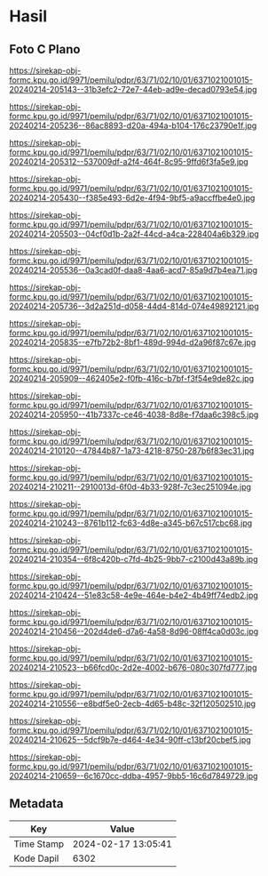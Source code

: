 # Hasil

## Foto C Plano

https://sirekap-obj-formc.kpu.go.id/9971/pemilu/pdpr/63/71/02/10/01/6371021001015-20240214-205143--31b3efc2-72e7-44eb-ad9e-decad0793e54.jpg

https://sirekap-obj-formc.kpu.go.id/9971/pemilu/pdpr/63/71/02/10/01/6371021001015-20240214-205236--86ac8893-d20a-494a-b104-176c23790e1f.jpg

https://sirekap-obj-formc.kpu.go.id/9971/pemilu/pdpr/63/71/02/10/01/6371021001015-20240214-205312--537009df-a2f4-464f-8c95-9ffd6f3fa5e9.jpg

https://sirekap-obj-formc.kpu.go.id/9971/pemilu/pdpr/63/71/02/10/01/6371021001015-20240214-205430--f385e493-6d2e-4f94-9bf5-a9accffbe4e0.jpg

https://sirekap-obj-formc.kpu.go.id/9971/pemilu/pdpr/63/71/02/10/01/6371021001015-20240214-205503--04cf0d1b-2a2f-44cd-a4ca-228404a6b329.jpg

https://sirekap-obj-formc.kpu.go.id/9971/pemilu/pdpr/63/71/02/10/01/6371021001015-20240214-205536--0a3cad0f-daa8-4aa6-acd7-85a9d7b4ea71.jpg

https://sirekap-obj-formc.kpu.go.id/9971/pemilu/pdpr/63/71/02/10/01/6371021001015-20240214-205736--3d2a251d-d058-44d4-814d-074e49892121.jpg

https://sirekap-obj-formc.kpu.go.id/9971/pemilu/pdpr/63/71/02/10/01/6371021001015-20240214-205835--e7fb72b2-8bf1-489d-994d-d2a96f87c67e.jpg

https://sirekap-obj-formc.kpu.go.id/9971/pemilu/pdpr/63/71/02/10/01/6371021001015-20240214-205909--462405e2-f0fb-416c-b7bf-f3f54e9de82c.jpg

https://sirekap-obj-formc.kpu.go.id/9971/pemilu/pdpr/63/71/02/10/01/6371021001015-20240214-205950--41b7337c-ce46-4038-8d8e-f7daa6c398c5.jpg

https://sirekap-obj-formc.kpu.go.id/9971/pemilu/pdpr/63/71/02/10/01/6371021001015-20240214-210120--47844b87-1a73-4218-8750-287b6f83ec31.jpg

https://sirekap-obj-formc.kpu.go.id/9971/pemilu/pdpr/63/71/02/10/01/6371021001015-20240214-210211--2910013d-6f0d-4b33-928f-7c3ec251094e.jpg

https://sirekap-obj-formc.kpu.go.id/9971/pemilu/pdpr/63/71/02/10/01/6371021001015-20240214-210243--8761b112-fc63-4d8e-a345-b67c517cbc68.jpg

https://sirekap-obj-formc.kpu.go.id/9971/pemilu/pdpr/63/71/02/10/01/6371021001015-20240214-210354--6f8c420b-c7fd-4b25-9bb7-c2100d43a89b.jpg

https://sirekap-obj-formc.kpu.go.id/9971/pemilu/pdpr/63/71/02/10/01/6371021001015-20240214-210424--51e83c58-4e9e-464e-b4e2-4b49ff74edb2.jpg

https://sirekap-obj-formc.kpu.go.id/9971/pemilu/pdpr/63/71/02/10/01/6371021001015-20240214-210456--202d4de6-d7a6-4a58-8d96-08ff4ca0d03c.jpg

https://sirekap-obj-formc.kpu.go.id/9971/pemilu/pdpr/63/71/02/10/01/6371021001015-20240214-210523--b66fcd0c-2d2e-4002-b676-080c307fd777.jpg

https://sirekap-obj-formc.kpu.go.id/9971/pemilu/pdpr/63/71/02/10/01/6371021001015-20240214-210556--e8bdf5e0-2ecb-4d65-b48c-32f120502510.jpg

https://sirekap-obj-formc.kpu.go.id/9971/pemilu/pdpr/63/71/02/10/01/6371021001015-20240214-210625--5dcf9b7e-d464-4e34-90ff-c13bf20cbef5.jpg

https://sirekap-obj-formc.kpu.go.id/9971/pemilu/pdpr/63/71/02/10/01/6371021001015-20240214-210659--6c1670cc-ddba-4957-9bb5-16c6d7849729.jpg


## Metadata

| Key        | Value               |
| ---------- | ------------------- |
| Time Stamp | 2024-02-17 13:05:41 |
| Kode Dapil | 6302                |



